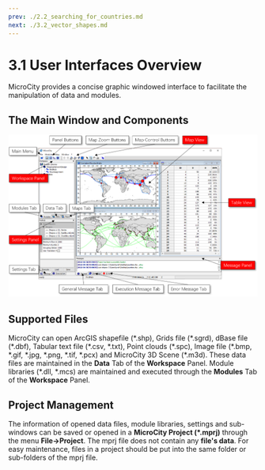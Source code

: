 ```yaml
---
prev: ./2.2_searching_for_countries.md
next: ./3.2_vector_shapes.md
---
```

# 3.1 User Interfaces Overview
MicroCity provides a concise graphic windowed interface to facilitate the manipulation of data and modules. 
## The Main Window and Components
![Screenshot](./imgs/main_window.png)
## Supported Files
MicroCity can open ArcGIS shapefile (\*.shp), Grids file (\*.sgrd), dBase file (\*.dbf), Tabular text file (\*.csv, \*.txt), Point clouds (\*.spc), Image file (\*.bmp, \*.gif, \*.jpg, \*.png, \*.tif, \*.pcx) and MicroCity 3D Scene (\*.m3d). These data files are maintained in the **Data** Tab of the **Workspace** Panel. Module libraries (\*.dll, \*.mcs) are maintained and executed through the **Modules** Tab of the **Workspace** Panel. 
## Project Management
The information of opened data files, module libraries, settings and sub-windows can be saved or opened in a **MicroCity Project (\*.mprj)** through the menu **File->Project**. The mprj file does not contain any **file's data**. For easy maintenance, files in a project should be put into the same folder or sub-folders of the mprj file.
